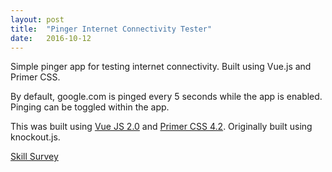 ```yaml
---
layout: post
title:  "Pinger Internet Connectivity Tester"
date:   2016-10-12
---
```

Simple pinger app for testing internet connectivity. Built using Vue.js and Primer CSS.

By default, google.com is pinged every 5 seconds while the app is enabled. Pinging can be toggled within the app.

This was built using [Vue JS 2.0](https://vuejs.org/) and [Primer CSS 4.2](http://primercss.io/). Originally built using knockout.js.

<a href="{{ '/pinger/' | prepend: site.baseurl }}">Skill Survey</a>



